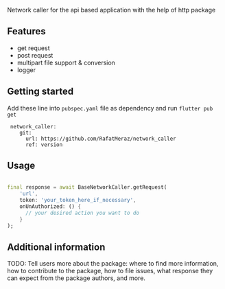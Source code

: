 <!--
This README describes the package. If you publish this package to pub.dev,
this README's contents appear on the landing page for your package.

For information about how to write a good package README, see the guide for
[writing package pages](https://dart.dev/guides/libraries/writing-package-pages).

For general information about developing packages, see the Dart guide for
[creating packages](https://dart.dev/guides/libraries/create-library-packages)
and the Flutter guide for
[developing packages and plugins](https://flutter.dev/developing-packages).
-->

Network caller for the api based application with the help of http package

## Features

- get request
- post request
- multipart file support & conversion
- logger

## Getting started
Add these line into ```pubspec.yaml``` file as dependency and run ```flutter pub get```

```puml
 network_caller:
    git:
      url: https://github.com/RafatMeraz/network_caller
      ref: version
```

## Usage

```dart

final response = await BaseNetworkCaller.getRequest(
    'url', 
    token: 'your_token_here_if_necessary', 
    onUnAuthorized: () {
      // your desired action you want to do
    }
);
```

## Additional information

TODO: Tell users more about the package: where to find more information, how to
contribute to the package, how to file issues, what response they can expect
from the package authors, and more.
